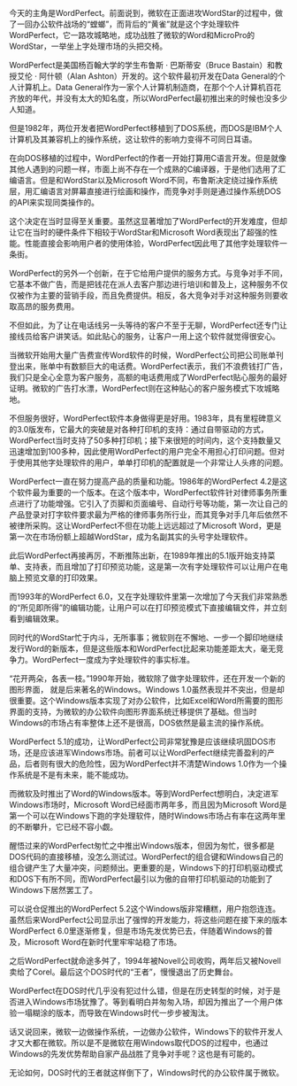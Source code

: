 今天的主角是WordPerfect。前面说到，微软在正面进攻WordStar的过程中，做了一回办公软件战场的“螳螂”，而背后的“黄雀”就是这个字处理软件WordPerfect，它一路攻城略地，成功战胜了微软的Word和MicroPro的WordStar，一举坐上字处理市场的头把交椅。

WordPerfect是美国杨百翰大学的学生布鲁斯 · 巴斯蒂安（Bruce Bastain）和教授艾伦 · 阿什顿（Alan Ashton）开发的。这个软件最初开发在Data General的个人计算机上。Data General作为一家个人计算机制造商，在那个个人计算机百花齐放的年代，并没有太大的知名度，所以WordPerfect最初推出来的时候也没多少人知道。

但是1982年，两位开发者把WordPerfect移植到了DOS系统，而DOS是IBM个人计算机及其兼容机上的操作系统，这让软件的影响力变得不可同日耳语。

在向DOS移植的过程中，WordPerfect的作者一开始打算用C语言开发。但是就像其他人遇到的问题一样，市面上尚不存在一个成熟的C编译器，于是他们选用了汇编语言。但是和WordStar以及Microsoft Word不同，布鲁斯决定绕过操作系统层，用汇编语言对屏幕直接进行绘画和操作，而竞争对手则是通过操作系统DOS的API来实现同类操作的。

这个决定在当时显得至关重要。虽然这显著增加了WordPerfect的开发难度，但却让它在当时的硬件条件下相较于WordStar和Microsoft Word表现出了超强的性能。性能直接会影响用户者的使用体验，WordPerfect因此甩了其他字处理软件一条街。

WordPerfect的另外一个创新，在于它给用户提供的服务方式。与竞争对手不同，它基本不做广告，而是把钱花在派人去客户那边进行培训和普及上，这种服务不仅仅被作为主要的营销手段，而且免费提供。相反，各大竞争对手对这种服务则要收取高昂的服务费用。

不但如此，为了让在电话线另一头等待的客户不至于无聊，WordPerfect还专门让接线员给客户讲笑话。如此贴心的服务，让客户一用上这个软件就觉得很安心。

当微软开始用大量广告费宣传Word软件的时候，WordPerfect公司把公司账单刊登出来，账单中有数额巨大的电话费。WordPerfect表示，我们不浪费钱打广告，我们只是全心全意为客户服务，高额的电话费用成了WordPerfect贴心服务的最好证明。微软的广告打水漂，WordPerfect则在这种贴心的客户服务模式下攻城略地。

不但服务很好，WordPerfect软件本身做得更是好用。1983年，具有里程碑意义的3.0版发布，它最大的突破是对各种打印机的支持：通过自带驱动的方式， WordPerfect当时支持了50多种打印机；接下来很短的时间内，这个支持数量又迅速增加到100多种，因此使用WordPerfect的用户完全不用担心打印问题。但对于使用其他字处理软件的用户，单单打印机的配置就是一个非常让人头疼的问题。

WordPerfect一直在努力提高产品的质量和功能。1986年的WordPerfect 4.2是这个软件最为重要的一个版本。在这个版本中，WordPerfect软件针对律师事务所重点进行了功能增强。它引入了页脚和页面编号、自动行号等功能，第一次让自己的产品登录对打字软件要求最为严格的律师事务所行业，而其竞争对手几年后依然不被律所采购。这让WordPerfect不但在功能上远远超过了Microsoft Word，更是第一次在市场份额上超越WordStar，成为名副其实的头号字处理软件。

此后WordPerfect再接再厉，不断推陈出新，在1989年推出的5.1版开始支持菜单、支持表，而且增加了打印预览功能，这是第一次有字处理软件可以让用户在电脑上预览文章的打印效果。

而1993年的WordPerfect 6.0，又在字处理软件里第一次增加了今天我们非常熟悉的“所见即所得”的编辑功能，让用户可以在打印预览模式下直接编辑文件，并立刻看到编辑效果。

同时代的WordStar忙于内斗，无所事事；微软则在不懈地、一步一个脚印地继续发行Word的新版本，但是这些版本和WordPerfect比起来功能差距太大，毫无竞争力。WordPerfect一度成为字处理软件的事实标准。

“花开两朵，各表一枝。”1990年开始，微软除了做字处理软件，还在开发一个新的图形界面， 就是后来著名的Windows。Windows 1.0虽然表现并不突出，但是却很重要。这个Windows版本实现了对办公软件，比如Excel和Word所需要的图形界面的支持，为微软的办公软件向图形界面系统迁移提供了基础。但当时Windows的市场占有率整体上还不是很高，DOS依然是最主流的操作系统。

WordPerfect 5.1的成功，让WordPerfect公司非常犹豫是应该继续巩固DOS市场，还是应该进军Windows市场。前者可以让WordPerfect继续完善盈利的产品，后者则有很大的危险性，因为WordPerfect并不清楚Windows 1.0作为一个操作系统是不是有未来，能不能成功。

而微软及时推出了Word的Windows版本。等到WordPerfect想明白，决定进军Windows市场时，Microsoft Word已经面市两年多，而且因为Microsoft Word是第一个可以在Windows下跑的字处理软件，随时Windows市场占有率在这两年里的不断攀升，它已经不容小觑。

醒悟过来的WordPerfect匆忙之中推出Windows版本，但因为匆忙，很多都是DOS代码的直接移植，没怎么测试过。WordPerfect的组合键和Windows自己的组合键产生了大量冲突，问题频出。更重要的是，Windows下的打印机驱动模式和DOS下有所不同，而WordPerfect最引以为傲的自带打印机驱动的功能到了Windows下居然罢工了。

可以说仓促推出的WordPerfect 5.2这个Windows版非常糟糕，用户抱怨连连。虽然后来WordPerfect公司显示出了强悍的开发能力，将这些问题在接下来的版本WordPerfect 6.0里逐渐修复，但是市场先发优势已去，伴随着Windows的普及，Microsoft Word在新时代里牢牢站稳了市场。

之后WordPerfect就命途多舛了，1994年被Novell公司收购，两年后又被Novell卖给了Corel。最后这个DOS时代的“王者”，慢慢退出了历史舞台。

WordPerfect在DOS时代几乎没有犯过什么错，但是在历史转型的时候，对于是否进入Windows市场犹豫了。等到看明白并匆匆入场，却因为推出了一个用户体验一塌糊涂的版本，而导致在Windows时代一步步被淘汰。

话又说回来，微软一边做操作系统，一边做办公软件，Windows下的软件开发人才又大都在微软。所以是不是微软在用Windows取代DOS的过程中，也通过Windows的先发优势帮助自家产品战胜了竞争对手呢？这也是有可能的。

无论如何，DOS时代的王者就这样倒下了，Windows时代的办公软件属于微软。

